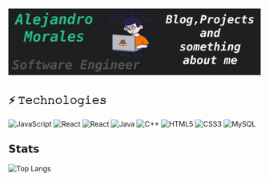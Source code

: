 <h1 align="center">
  <img src="https://github.com/alexbob17/alexbob17/blob/main/New%20Project.png?raw=true" alt="Alejandro Morales" />
</h1>

## ⚡ 𝚃𝚎𝚌𝚑𝚗𝚘𝚕𝚘𝚐𝚒𝚎𝚜
![JavaScript](https://img.shields.io/badge/-JavaScript-white?style=flat-square&logo=javascript)
![React](https://img.shields.io/badge/-React-white?style=flat-square&logo=react)
![React](https://img.shields.io/badge/-Php-blue?style=flat-square&logo=php)
![Java](https://img.shields.io/badge/-java-E34A86?style=flat-square&logo=java)
![C++](https://img.shields.io/badge/-C++-00599C?style=flat-square&logo=c)
![HTML5](https://img.shields.io/badge/-HTML5-E34F26?style=flat-square&logo=html5&logoColor=white)
![CSS3](https://img.shields.io/badge/-CSS3-1572B6?style=flat-square&logo=css3)
![MySQL](https://img.shields.io/badge/-MySQL-black?style=flat-square&logo=mysql)

## 𝗦𝘁𝗮𝘁𝘀
![Top Langs](https://github-readme-stats.vercel.app/api/top-langs/?username=alexbob17&hide=TeX&layout=compact)
